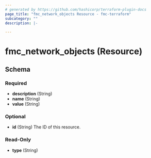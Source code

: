 ```yaml
---
# generated by https://github.com/hashicorp/terraform-plugin-docs
page_title: "fmc_network_objects Resource - fmc-terraform"
subcategory: ""
description: |-
  
---
```


# fmc_network_objects (Resource)





<!-- schema generated by tfplugindocs -->
## Schema

### Required

- **description** (String)
- **name** (String)
- **value** (String)

### Optional

- **id** (String) The ID of this resource.

### Read-Only

- **type** (String)


